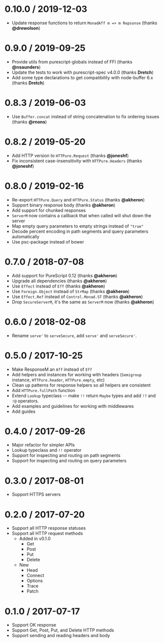 0.10.0 / 2019-12-03
===================
- Update response functions to return `MonadAff m => m Repsonse` (thanks **@drewolson**)

0.9.0 / 2019-09-25
==================
- Provide utils from purescript-globals instead of FFI (thanks **@nsaunders**)
- Update the tests to work with purescript-spec v4.0.0 (thanks **Dretch**)
- Add some type declarations to get compatibility with node-buffer 6.x (thanks **Dretch**)

0.8.3 / 2019-06-03
==================
- Use `Buffer.concat` instead of string concatenation to fix ordering issues (thanks **@rnons**)

0.8.2 / 2019-05-20
==================
- Add HTTP version to `HTTPure.Request` (thanks **@joneshf**)
- Fix inconsistent case-insensitivity with `HTTPure.Headers` (thanks **@joneshf**)

0.8.0 / 2019-02-16
==================
- Re-export `HTTPure.Query` and `HTTPure.Status` (thanks **@akheron**)
- Support binary response body (thanks **@akheron**)
- Add support for chunked responses
- `ServerM` now contains a callback that when called will shut down the server
- Map empty query parameters to empty strings instead of `"true"`
- Decode percent encoding in path segments and query parameters automatically
- Use psc-package instead of bower

0.7.0 / 2018-07-08
==================
- Add support for PureScript 0.12 (thanks **@akheron**)
- Upgrade all dependencies (thanks **@akheron**)
- Use `Effect` instead of `Eff` (thanks **@akheron**)
- Use `Foreign.Object` instead of `StrMap` (thanks **@akheron**)
- Use `Effect.Ref` instead of `Control.Monad.ST` (thanks **@akheron**)
- Drop `SecureServerM`, it's the same as `ServerM` now (thanks **@akheron**)

0.6.0 / 2018-02-08
==================
- Rename `serve'` to `serveSecure`, add `serve'` and `serveSecure'`.

0.5.0 / 2017-10-25
==================
- Make ResponseM an `Aff` instead of `Eff`
- Add helpers and instances for working with headers (`Semigroup` instance,
  `HTTPure.header`, `HTTPure.empty`, etc)
- Clean up patterns for response helpers so all helpers are consistent
- Add `HTTPure.fullPath` function
- Extend `Lookup` typeclass -- make `!!` return `Maybe` types and add `!?` and
  `!@` operators.
- Add examples and guidelines for working with middlewares
- Add guides

0.4.0 / 2017-09-26
==================
- Major refactor for simpler APIs
- Lookup typeclass and `!!` operator
- Support for inspecting and routing on path segments
- Support for inspecting and routing on query parameters

0.3.0 / 2017-08-01
==================
- Support HTTPS servers

0.2.0 / 2017-07-20
==================
- Support all HTTP response statuses
- Support all HTTP request methods
  - Added in v0.1.0
    - Get
    - Post
    - Put
    - Delete
  - New
    - Head
    - Connect
    - Options
    - Trace
    - Patch

0.1.0 / 2017-07-17
==================
- Support OK response
- Support Get, Post, Put, and Delete HTTP methods
- Support sending and reading headers and body
